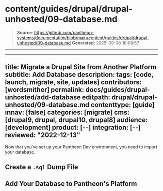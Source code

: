 # content/guides/drupal/drupal-unhosted/09-database.md

> **Source**: https://github.com/pantheon-systems/documentation/blob/main/content/guides/drupal/drupal-unhosted/09-database.md
> **Generated**: 2025-09-08 18:08:57

---

---
title: Migrate a Drupal Site from Another Platform
subtitle: Add Database
description: 
tags: [code, launch, migrate, site, updates]
contributors: [wordsmither]
permalink: docs/guides/drupal-unhosted/add-database
editpath: drupal/drupal-unhosted/09-database.md
contenttype: [guide]
innav: [false]
categories: [migrate]
cms: [drupal9, drupal, drupal10, drupal8]
audience: [development]
product: [--]
integration: [--]
reviewed: "2022-12-13"
---

Now that you've set up your Pantheon Dev environment, you need to import your database.

## Create a `.sql` Dump File

<Partial file="drupal/migrate-add-database-part1-sql.md" />

## Add Your Database to Pantheon's Platform

<Partial file="drupal/migrate-add-database-part2.md" />
